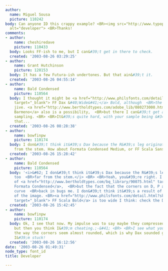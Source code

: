 ```yaml
---
author:
  name: Miguel Sousa
  picture: 110242
body: Can anyone ID this crappy example? <BR><img src="http://www.typophile.com/forums/messages/83/14748.gif"
  alt="developer"> <BR>Thanks!
comments:
- author:
    name: cheshiredave
    picture: 110433
  body: Looks FF-ish to me, but I can&#39;t get in there to check.
  created: '2003-08-26 03:29:25'
- author:
    name: Grant Hutchinson
    picture: 128153
  body: It has a few Futura-ish undertones. But that ain&#39;t it.
  created: '2003-08-26 04:55:14'
- author:
    name: Bald Condensed
    picture: 110564
  body: I thought it might be <a href="http://www.philsfonts.com/detail.html?sku=FF01104304P1"
    target="_blank"> FF Dax &#40;Wide&#41;</a> Bold, although  <BR>the contrast doesn&#39;t
    jive. <a href="http://www.bertholdtypes.com/adobe_lib/080273000.html" target="_blank">
    Barmeno</a> also is a possibility,  <BR>but there I can&#39;t get a decent online
    sampling. <BR> <BR>It&#39;s quite hard, with your sample being &#34;corroded&#34;  <BR>like
    that...
  created: '2003-08-26 08:28:38'
- author:
    name: bowfinpw
    picture: 110174
  body: I don&#39;t think it&#39;s Dax because the R&#39;s leg originates too far
    from the stem. How about Formata Condensed Medium, or FF Scala Sans Bold?
  created: '2003-08-26 15:28:42'
- author:
    name: Bald Condensed
    picture: 110564
  body: '<i>&#62; I don&#39;t think it&#39;s Dax because the R&#39;s leg originates
    too  <BR>far from the stem.</i> <BR> <BR>Yeah, you&#39;re right. I too thought
    of <a href="http://www.bertholdtypes.com/bq_library/90075.html" target="_blank">
    Formata Condensed</a>,  <BR>but the fact that the corners on D, P and R seem to
    curve  <BR>back in bugs me. I don&#39;t think it&#39;s a result of the  <BR>&#34;corrosion&#34;
    of the image. <BR><a href="http://www.philsfonts.com/detail.html?sku=FF01111903P2"
    target="_blank"> FF Scala Bold</a> is too wide I think: check the D.'
  created: '2003-08-26 15:42:45'
- author:
    name: bowfinpw
    picture: 110174
  body: Ok, I see that now. My impulse was to say maybe they compressed it graphically,
    but then you think I&#39;m cheating.;-&#41; <BR> <BR>I see what you mean about
    the way the corners seem almost rounded, which is why Dax sounded good at first.
    I&#39;m stuck!
  created: '2003-08-26 16:12:56'
date: '2003-08-26 01:49:31'
node_type: font_id
title: Developer

---
```

